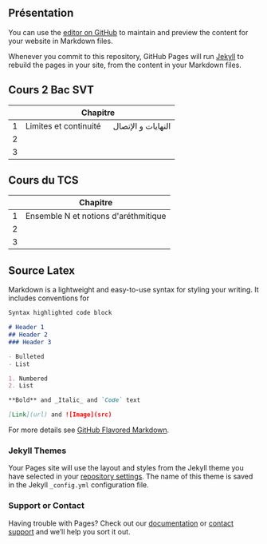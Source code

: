 ## Présentation

You can use the [editor on GitHub](https://github.com/assafa-math/assafa-math/edit/gh-pages/index.md) to maintain and preview the content for your website in Markdown files.

Whenever you commit to this repository, GitHub Pages will run [Jekyll](https://jekyllrb.com/) to rebuild the pages in your site, from the content in your Markdown files.

## Cours 2 Bac SVT

|   | Chapitre                                         |
|:-:|--------------------------------------------------|
| 1 | Limites et continuité &emsp; النهايات و الإتصال   |
| 2 |                                                  |
| 3 |                                                  |

## Cours du TCS

|   | Chapitre                                         |
|:-:|--------------------------------------------------|
| 1 | Ensemble N et notions d'aréthmitique             |
| 2 |                                                  |
| 3 |                                                  |

## Source Latex
Markdown is a lightweight and easy-to-use syntax for styling your writing. It includes conventions for

```markdown
Syntax highlighted code block

# Header 1
## Header 2
### Header 3

- Bulleted
- List

1. Numbered
2. List

**Bold** and _Italic_ and `Code` text

[Link](url) and ![Image](src)
```

For more details see [GitHub Flavored Markdown](https://guides.github.com/features/mastering-markdown/).

### Jekyll Themes

Your Pages site will use the layout and styles from the Jekyll theme you have selected in your [repository settings](https://github.com/assafa-math/assafa-math/settings). The name of this theme is saved in the Jekyll `_config.yml` configuration file.

### Support or Contact

Having trouble with Pages? Check out our [documentation](https://docs.github.com/categories/github-pages-basics/) or [contact support](https://github.com/contact) and we’ll help you sort it out.
